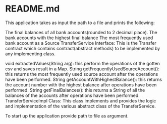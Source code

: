 # README.md
This application takes as input the path to a file and prints the following:

The final balances of all bank accounts(rounded to 2 decimal place).
The bank accounts with the highest final balance
The most frequently used bank account as a Source
TransferService Interface: This is the Transfer contract which contains contract(abstract methods) to be implemented by any implementing class.

void extractedValues(String arg): this perform the operations of the gotten csv and saves result in a Map.
String getFrequentlyUsedSourceAccount(): this returns the most frequently used source account after the operations have been performed.
String getAccountWithHighestBalance(): this returns the account number with the highest balance after operations have been performed.
String getFinalBalances(): this returns a String of all the balances of the accounts after operations have been performed.
TransferServiceImpl Class: This class implements and provides the logic and implementation of the various abstract class of the TransferService.

To start up the application provide path to file as argument.
